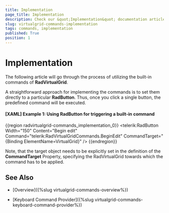 ```yaml
---
title: Implementation
page_title: Implementation
description: Check our &quot;Implementation&quot; documentation article for the RadVirtualGrid {{ site.framework_name }} control.
slug: virtualgrid-commands-implementation
tags: commands, implementation
published: True
position: 1
---
```


# Implementation

The following article will go through the process of utilizing the built-in commands of __RadVirtualGrid__.

A straightforward approach for implementing the commands is to set them directly to a particular __RadButton__. Thus, once you click a single button, the predefined command will be executed. 

#### __[XAML] Example 1: Using RadButton for triggering a built-in command__
{{region radvirtualgrid-commands_implementation_0}}
	<telerik:RadButton Width="150" Content="Begin edit" 
           Command="telerik:RadVirtualGridCommands.BeginEdit" 
           CommandTarget="{Binding ElementName=VirtualGrid}" />
{{endregion}}

Note, that the target object needs to be explicitly set in the definition of the __CommandTarget__ Property, specifying the RadVirtualGrid towards which the command has to be applied. 

## See Also

* [Overview]({%slug virtualgrid-commands-overview%})

* [Keyboard Command Provider]({%slug virtualgrid-commands-keyboard-command-provider%})